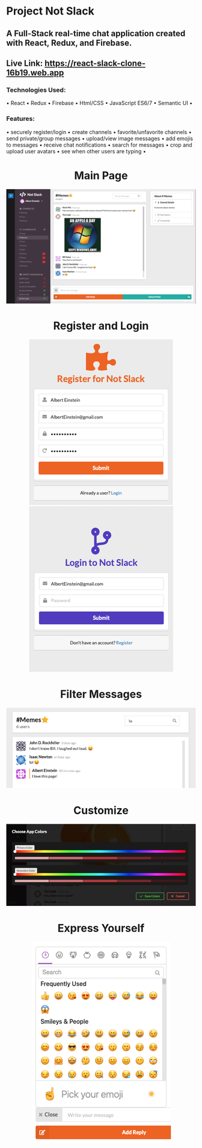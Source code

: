 # Project Not Slack
## A Full-Stack real-time chat application created with React, Redux, and Firebase.

## Live Link: https://react-slack-clone-16b19.web.app
### Technologies Used: 
  • React • Redux • Firebase • Html/CSS  • JavaScript ES6/7  • Semantic UI •

### Features: 
• securely register/login • create channels • favorite/unfavorite channels • send private/group messages • upload/view image messages • add emojis to messages • receive chat notifications • search for messages • crop and upload user avatars • see when other users are typing •

<h1 align="center">Main Page</h1>
<p align="center">
  <img src="images/slack2.png" />
</p>
<h1 align="center">Register and Login</h1>
<p align="center">
  <img src="images/register-sss.png" />
  <img src="images/login-sss.png" />
</p>
<h1 align="center">Filter Messages</h1>
<p align="center">
  <img src="images/appfilter.png" />
</p>
<h1 align="center">Customize</h1>
<p align="center">
  <img src="images/appcolors.png" />
</p>
<h1 align="center">Express Yourself</h1>
<p align="center">
  <img src="images/appemoji.png" />
</p>
